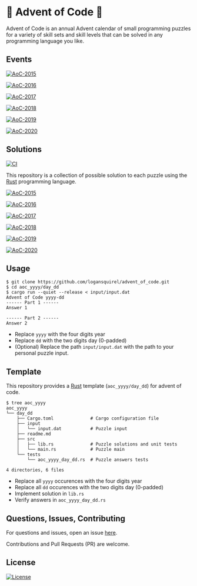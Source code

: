 # 🎄 Advent of Code 🎅

Advent of Code is an annual Advent calendar of small programming puzzles for a
variety of skill sets and skill levels that can be solved in any programming
language you like.

## Events

[![AoC-2015](https://img.shields.io/badge/Advent_of_Code-2015-d08770?style=for-the-badge)](https://adventofcode.com/2015)

[![AoC-2016](https://img.shields.io/badge/Advent_of_Code-2016-d08770?style=for-the-badge)](https://adventofcode.com/2016)

[![AoC-2017](https://img.shields.io/badge/Advent_of_Code-2017-d08770?style=for-the-badge)](https://adventofcode.com/2017)

[![AoC-2018](https://img.shields.io/badge/Advent_of_Code-2018-d08770?style=for-the-badge)](https://adventofcode.com/2018)

[![AoC-2019](https://img.shields.io/badge/Advent_of_Code-2019-d08770?style=for-the-badge)](https://adventofcode.com/2019)

[![AoC-2020](https://img.shields.io/badge/Advent_of_Code-2020-d08770?style=for-the-badge)](https://adventofcode.com/2020)

## Solutions

[![CI](https://img.shields.io/github/workflow/status/logansquirel/advent_of_code/CI/master?color=b48ead&label=CI&logo=github&style=for-the-badge)](https://github.com/logansquirel/advent_of_code/actions?query=branch%3Amaster)

This repository is a collection of possible solution to each puzzle using the
[Rust](https://www.rust-lang.org/) programming language.

[![AoC-2015](https://img.shields.io/badge/AoC--2015-8%20%E2%98%85-5e81ac?style=for-the-badge)](aoc_2015/README.md)

[![AoC-2016](https://img.shields.io/badge/AoC--2016-6%20%E2%98%85-5e81ac?style=for-the-badge)](aoc_2016/README.md)

[![AoC-2017](https://img.shields.io/badge/AoC--2017-6%20%E2%98%85-5e81ac?style=for-the-badge)](aoc_2017/README.md)

[![AoC-2018](https://img.shields.io/badge/AoC--2018-4%20%E2%98%85-5e81ac?style=for-the-badge)](aoc_2018/README.md)

[![AoC-2019](https://img.shields.io/badge/AoC--2019-4%20%E2%98%85-5e81ac?style=for-the-badge)](aoc_2019/README.md)

[![AoC-2020](https://img.shields.io/badge/AoC--2020-0%20%E2%98%85-5e81ac?style=for-the-badge)](aoc_2020/README.md)

## Usage

```console
$ git clone https://github.com/logansquirel/advent_of_code.git
$ cd aoc_yyyy/day_dd
$ cargo run --quiet --release < input/input.dat
Advent of Code yyyy-dd
------ Part 1 ------
Answer 1

------ Part 2 ------
Answer 2
```

- Replace `yyyy` with the four digits year
- Replace `dd` with the two digits day (0-padded)
- (Optional) Replace the path `input/input.dat` with the path to your personal
  puzzle input.

## Template

This repository provides a [Rust](https://www.rust-lang.org/) template
(`aoc_yyyy/day_dd`) for advent of code.

```console
$ tree aoc_yyyy
aoc_yyyy
└── day_dd
    ├── Cargo.toml              # Cargo configuration file
    ├── input
    │   └── input.dat           # Puzzle input
    ├── readme.md
    ├── src
    │   ├── lib.rs              # Puzzle solutions and unit tests
    │   └── main.rs             # Puzzle main
    └── tests
        └── aoc_yyyy_day_dd.rs  # Puzzle answers tests

4 directories, 6 files
```

- Replace all `yyyy` occurences with the four digits year
- Replace all `dd` occurences with the two digits day (0-padded)
- Implement solution in `lib.rs`
- Verify answers in `aoc_yyyy_day_dd.rs`

## Questions, Issues, Contributing

For questions and issues, open an issue
[here](https://github.com/logansquirel/Advent_of_Code/issues).

Contributions and Pull Requests (PR) are welcome.

## License

[![License](https://img.shields.io/badge/license-mit-81a1c1?style=for-the-badge)](LICENSE)
